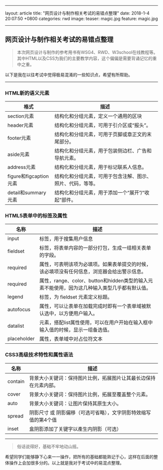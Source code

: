 
---
layout: article
title:  "网页设计与制作相关考试的易错点整理"
date:   2018-1-4 20:07:50 +0800
categories: rwd
image:
  teaser: magic.jpg
  feature: magic.jpg
  
---


## 网页设计与制作相关考试的易错点整理

>本次网页设计与制作的参考用书有WSG4、RWD、W3school在线教程等。
其中HTML以及CSS为我们的主要教学内容，这个偏偏是需要背诵记忆的重中之重。

以下是我在以往考试中觉得极易混淆的一些知识点，希望有所帮助。


***
### HTML新的语义元素


格式 | 描述
---|---
section元素 | 结构化和分组元素，定义一个通用的区块
header元素 | 结构化和分组元素，可用于引介区或“报头”。
footer元素 | 结构化和分组元素，可用于页脚或章正文的末尾部分。
aside元素 | 结构化和分组元素，用于包装侧边栏、广告和导航元素。
address元素 | 结构化和分组元素，用于标记联系人信息。
figure和figcaption元素 | 结构化和分组元素，可用于包含注解、图示、照片、代码，等等。
detail和summary元素 | 结构化和分组元素，用于添加一个“展开”/“收起”部件。


### HTML5表单中的标签及属性

名称 | 描述
---|---
input | 标签，用于搜集用户信息
fieldset | 标签，将表单内容的一部分打包，生成一组相关表单的字段。
required | 属性，可表明该项为必填项。如果表单提交的时候，该必填项没有任何信息，浏览器会给出警示信息。
required | 属性，range、color、button和hidden类型的输入元素不能使用，因为这几种输入类型几乎都有默认值。
legend |  标签，为 fieldset 元素定义标题。
autofocus | 属性，可以让表单在加载完成时即有一个表单域被默认选中，以方便用户输入。
datalist | 元素，搭配list属性使用，可以在用户开始在输入框中输入值的时候，显示一组备选值。
placeholder | 属性，表单域中对占位符文本 



### CSS3高级技术特性和属性语法


名称 | 描述
---|---
contain | 背景大小关键词：保持图片比例，拓展图片让其最长边保持在元素内部。
cover | 背景大小关键词：保持图片比例，拓展至覆盖整个元素。
auto | 背景大小关键词：让图片保持其原生大小。
spread | 阴影尺寸 或 阴影偏移（可选可省略），文字阴影特效缩写值的第4个值 
inset | 盒阴影添加了关键字以產生内阴影（可选）


***

>俗话说得好，基础不牢地动山摇。

希望同学们能够静下心来一一操作，把所有的基础都能熟记于心，这样在后面的整体操作上会加很多分的。以上就是我对于考试中的易混点整理。
